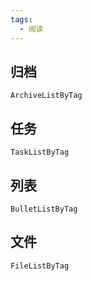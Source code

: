 ```yaml
---
tags:
  - 阅读
---
```


## 归档
```LifeOS
ArchiveListByTag
```

## 任务
```LifeOS
TaskListByTag
```

## 列表
```LifeOS
BulletListByTag
```

## 文件
```LifeOS
FileListByTag
```
